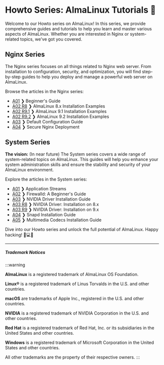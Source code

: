 # Howto Series: AlmaLinux Tutorials 🚀

Welcome to our Howto series on AlmaLinux! In this series, we provide comprehensive guides and tutorials to help you learn and master various aspects of AlmaLinux. Whether you are interested in Nginx or system-related topics, we've got you covered.

## Nginx Series

The Nginx series focuses on all things related to Nginx web server. From installation to configuration, security, and optimization, you will find step-by-step guides to help you deploy and manage a powerful web server on AlmaLinux.

Browse the articles in the Nginx series:

- [A01](nginx/NginxSeriesA01.md) ❯ Beginner's Guide
- [A02 R8](nginx/NginxSeriesA02R8.md) ❯ AlmaLinux 8.x Installation Examples
- [A02 R9.1](nginx/NginxSeriesA02R91.md) ❯ AlmaLinux 9.1 Installation Examples
- [A02 R9.2](nginx/NginxSeriesA02R92.md) ❯ AlmaLinux 9.2 Installation Examples
- [A03](nginx/NginxSeriesA03.md) ❯ Default Configuration Guide
- [A04](nginx/NginxSeriesA04P1.md) ❯ Secure Nginx Deployment

## System Series

**The vision:** (In near future) The System series covers a wide range of system-related topics on AlmaLinux. This guides will help you enhance your system administration skills and ensure the stability and security of your AlmaLinux environment.

Explore the articles in the System series:

- [A01](system/SystemSeriesA01.md) ❯ Application Streams
- [A02](system/SystemSeriesA02.md) ❯ Firewalld: A Beginner's Guide
- [A03](system/SystemSeriesA03.md) ❯ NVIDIA Driver Installation Guide
- [A03 R8](system/SystemSeriesA03R8.md) ❯ NVIDIA Driver: Installation on 8.x
- [A03 R9](system/SystemSeriesA03R9.md) ❯ NVIDIA Driver: Installation on 9.x
- [A04](system/SystemSeriesA04.md) ❯ Snapd Installation Guide
- [A05](system/SystemSeriesA05.md) ❯ Multimedia Codecs Installation Guide

Dive into our Howto series and unlock the full potential of AlmaLinux. Happy hacking! 🐧💻🚀

----

##### Trademark Notices
:::warning

**AlmaLinux** is a registered trademark of AlmaLinux OS Foundation.

**Linux®** is a registered trademark of Linus Torvalds in the U.S. and other countries.

**macOS** are trademarks of Apple Inc., registered in the U.S. and other countries.

**NVIDIA** is a registered trademark of NVIDIA Corporation in the U.S. and other countries.

**Red Hat** is a registered trademark of Red Hat, Inc. or its subsidiaries in the United States and other countries.

**Windows** is a registered trademark of Microsoft Corporation in the United States and other countries.

All other trademarks are the property of their respective owners.
:::
